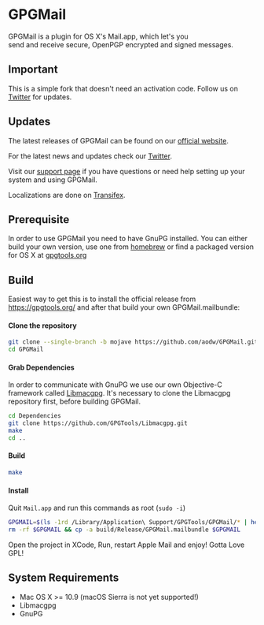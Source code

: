 GPGMail
=======

GPGMail is a plugin for OS X's Mail.app, which let's you  
send and receive secure, OpenPGP encrypted and signed messages.

Important
-------

This is a simple fork that doesn't need an activation code.
Follow us on [Twitter](https://twitter.com/gpgtools) for updates.

Updates
-------

The latest releases of GPGMail can be found on our [official website](https://gpgtools.org/).

For the latest news and updates check our [Twitter](https://twitter.com/gpgtools).

Visit our [support page](https://gpgtools.tenderapp.com) if you have questions or need help setting up your system and using GPGMail.

Localizations are done on [Transifex](https://www.transifex.com/projects/p/GPGMail/).

Prerequisite
------------

In order to use GPGMail you need to have GnuPG installed.
You can either build your own version, use one from [homebrew](http://brew.sh) or find a packaged version for OS X at [gpgtools.org](https://gpgtools.org)

Build
-----

Easiest way to get this is to install the official release from https://gpgtools.org/ and after that build your own GPGMail.mailbundle:

#### Clone the repository
```bash
git clone --single-branch -b mojave https://github.com/aodw/GPGMail.git
cd GPGMail
```

#### Grab Dependencies

In order to communicate with GnuPG we use our own Objective-C framework called [Libmacgpg](https://github.com/GPGTools/Libmacgpg).
It's necessary to clone the Libmacgpg repository first, before building GPGMail.

```bash
cd Dependencies
git clone https://github.com/GPGTools/Libmacgpg.git
make
cd ..
```

#### Build
```bash
make
```

#### Install
Quit `Mail.app` and run this commands as root (`sudo -i`)
```bash
GPGMAIL=$(ls -1rd /Library/Application\ Support/GPGTools/GPGMail/* | head -1)
rm -rf $GPGMAIL && cp -a build/Release/GPGMail.mailbundle $GPGMAIL
```


Open the project in XCode, Run, restart Apple Mail and enjoy! Gotta Love GPL!

System Requirements
-------------------

* Mac OS X >= 10.9 (macOS Sierra is not yet supported!)
* Libmacgpg
* GnuPG
